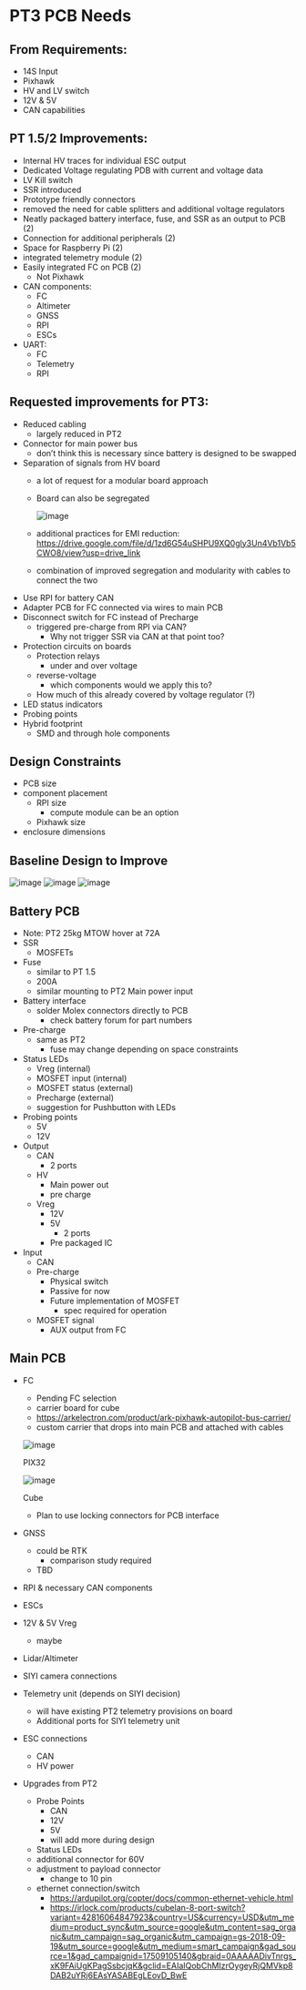 # PT3 PCB Needs

## From Requirements:

- 14S Input
- Pixhawk
- HV and LV switch
- 12V & 5V
- CAN capabilities

## PT 1.5/2 Improvements:

- Internal HV traces for individual ESC output
- Dedicated Voltage regulating PDB with current and voltage data
- LV Kill switch
- SSR introduced
- Prototype friendly connectors
- removed the need for cable splitters and additional voltage regulators
- Neatly packaged battery interface, fuse, and SSR as an output to PCB (2)
- Connection for additional peripherals (2)
- Space for Raspberry Pi (2)
- integrated telemetry module (2)
- Easily integrated FC on PCB (2)
    - Not Pixhawk
- CAN components:
    - FC
    - Altimeter
    - GNSS
    - RPI
    - ESCs
- UART:
    - FC
    - Telemetry
    - RPI

## Requested improvements for PT3:

- Reduced cabling
    - largely reduced in PT2
- Connector for main power bus
    - don’t think this is necessary since battery is designed to be swapped
- Separation of signals from HV board
    - a lot of request for a modular board approach
    - Board can also be segregated
        
        ![image](https://github.com/user-attachments/assets/4c9e4065-2821-49d8-a310-6fbcee60730d)

        
    - additional practices for EMI reduction: https://drive.google.com/file/d/1zd6G54uSHPU9XQ0gly3Un4Vb1Vb5CWO8/view?usp=drive_link
    - combination of improved segregation and modularity with cables to connect the two
- Use RPI for battery CAN
- Adapter PCB for FC connected via wires to main PCB
- Disconnect switch for FC instead of Precharge
    - triggered pre-charge from RPI via CAN?
        - Why not trigger SSR via CAN at that point too?
- Protection circuits on boards
    - Protection relays
        - under and over voltage
    - reverse-voltage
        - which components would we apply this to?
    - How much of this already covered by voltage regulator (?)
- LED status indicators
- Probing points
- Hybrid footprint
    - SMD and through hole components

## Design Constraints

- PCB size
- component placement
    - RPI size
        - compute module can be an option
    - Pixhawk size
- enclosure dimensions

## Baseline Design to Improve

![image](https://github.com/user-attachments/assets/646977cd-678c-40a0-a6d3-0fedcb1fd33a)
![image](https://github.com/user-attachments/assets/ad3a4f65-79cc-4101-8836-8745cdd79fd8)
![image](https://github.com/user-attachments/assets/fe0922c6-6156-43fb-98dc-68d8a7d996c5)





## Battery PCB

- Note: PT2 25kg MTOW hover at 72A
- SSR
    - MOSFETs
- Fuse
    - similar to PT 1.5
    - 200A
    - similar mounting to PT2 Main power input
- Battery interface
    - solder Molex connectors directly to PCB
        - check battery forum for part numbers
- Pre-charge
    - same as PT2
        - fuse may change depending on space constraints
- Status LEDs
    - Vreg (internal)
    - MOSFET input (internal)
    - MOSFET status (external)
    - Precharge (external)
    - suggestion for Pushbutton with LEDs
- Probing points
    - 5V
    - 12V
- Output
    - CAN
        - 2 ports
    - HV
        - Main power out
        - pre charge
    - Vreg
        - 12V
        - 5V
            - 2 ports
        - Pre packaged IC
- Input
    - CAN
    - Pre-charge
        - Physical switch
        - Passive for now
        - Future implementation of MOSFET
            - spec required for operation
    - MOSFET signal
        - AUX output from FC

## Main PCB

- FC
    - Pending FC selection
    - carrier board for cube
    - https://arkelectron.com/product/ark-pixhawk-autopilot-bus-carrier/
    - custom carrier that drops into main PCB and attached with cables
    
    ![image](https://github.com/user-attachments/assets/2110752f-0df8-4e22-a7d1-b6cb5c6de43f)

    
    PIX32
    
    ![image](https://github.com/user-attachments/assets/73253042-6875-4d25-8042-3820b3701adc)

    
    Cube
    
    - Plan to use locking connectors for PCB interface
- GNSS
    - could be RTK
        - comparison study required
    - TBD
- RPI & necessary CAN components
- ESCs
- 12V & 5V Vreg
    - maybe
- Lidar/Altimeter
- SIYI camera connections
- Telemetry unit (depends on SIYI decision)
    - will have existing PT2 telemetry provisions on board
    - Additional ports for SIYI telemetry unit
- ESC connections
    - CAN
    - HV power
- Upgrades from PT2
    - Probe Points
        - CAN
        - 12V
        - 5V
        - will add more during design
    - Status LEDs
    - additional connector for 60V
    - adjustment to payload connector
        - change to 10 pin
    - ethernet connection/switch
        - https://ardupilot.org/copter/docs/common-ethernet-vehicle.html
        - https://irlock.com/products/cubelan-8-port-switch?variant=42816064847923&country=US&currency=USD&utm_medium=product_sync&utm_source=google&utm_content=sag_organic&utm_campaign=sag_organic&utm_campaign=gs-2018-09-19&utm_source=google&utm_medium=smart_campaign&gad_source=1&gad_campaignid=17509105140&gbraid=0AAAAADivTnrgs_xK9FAiUgKPagSsbcjqK&gclid=EAIaIQobChMIzrOygeyRjQMVkp8DAB2uYRj6EAsYASABEgLEovD_BwE

